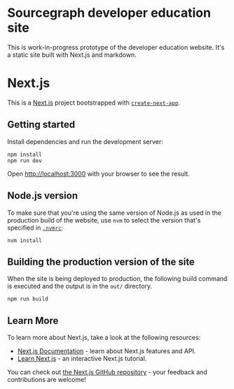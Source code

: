 # Sourcegraph developer education site

This is work-in-progress prototype of the developer education website. It's a static site built with Next.js and markdown.

# Next.js

This is a [Next.js](https://nextjs.org/) project bootstrapped with [`create-next-app`](https://github.com/vercel/next.js/tree/canary/packages/create-next-app).

## Getting started

Install dependencies and run the development server:

```
npm install
npm run dev
```

Open [http://localhost:3000](http://localhost:3000) with your browser to see the result.

## Node.js version

To make sure that you're using the same version of Node.js as used in the production build of the website, use `nvm` to select the version that's specified in [`.nvmrc`](.nvmrc):

```
nvm install
```

## Building the production version of the site

When the site is being deployed to production, the following build command is executed and the output is in the `out/` directory.

```
npm run build
```

## Learn More

To learn more about Next.js, take a look at the following resources:

- [Next.js Documentation](https://nextjs.org/docs) - learn about Next.js features and API.
- [Learn Next.js](https://nextjs.org/learn) - an interactive Next.js tutorial.

You can check out [the Next.js GitHub repository](https://github.com/vercel/next.js/) - your feedback and contributions are welcome!
